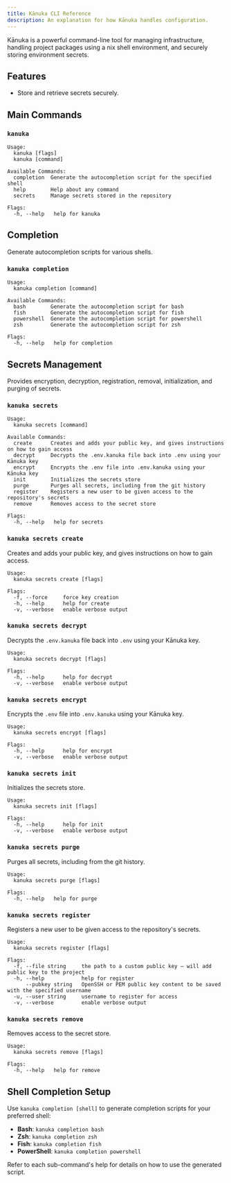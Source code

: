 ```yaml
---
title: Kānuka CLI Reference
description: An explanation for how Kānuka handles configuration.
---
```


Kānuka is a powerful command-line tool for managing infrastructure, handling project packages using a nix shell environment, and securely storing environment secrets.

## Features

- Store and retrieve secrets securely.

## Main Commands

### `kanuka`

```
Usage:
  kanuka [flags]
  kanuka [command]

Available Commands:
  completion  Generate the autocompletion script for the specified shell
  help        Help about any command
  secrets     Manage secrets stored in the repository

Flags:
  -h, --help   help for kanuka
```

## Completion

Generate autocompletion scripts for various shells.

### `kanuka completion`

```
Usage:
  kanuka completion [command]

Available Commands:
  bash        Generate the autocompletion script for bash
  fish        Generate the autocompletion script for fish
  powershell  Generate the autocompletion script for powershell
  zsh         Generate the autocompletion script for zsh

Flags:
  -h, --help   help for completion
```

## Secrets Management

Provides encryption, decryption, registration, removal, initialization, and purging of secrets.

### `kanuka secrets`

```
Usage:
  kanuka secrets [command]

Available Commands:
  create      Creates and adds your public key, and gives instructions on how to gain access
  decrypt     Decrypts the .env.kanuka file back into .env using your Kānuka key
  encrypt     Encrypts the .env file into .env.kanuka using your Kānuka key
  init        Initializes the secrets store
  purge       Purges all secrets, including from the git history
  register    Registers a new user to be given access to the repository's secrets
  remove      Removes access to the secret store

Flags:
  -h, --help   help for secrets
```

### `kanuka secrets create`

Creates and adds your public key, and gives instructions on how to gain access.

```
Usage:
  kanuka secrets create [flags]

Flags:
  -f, --force     force key creation
  -h, --help      help for create
  -v, --verbose   enable verbose output
```

### `kanuka secrets decrypt`

Decrypts the `.env.kanuka` file back into `.env` using your Kānuka key.

```
Usage:
  kanuka secrets decrypt [flags]

Flags:
  -h, --help      help for decrypt
  -v, --verbose   enable verbose output
```

### `kanuka secrets encrypt`

Encrypts the `.env` file into `.env.kanuka` using your Kānuka key.

```
Usage:
  kanuka secrets encrypt [flags]

Flags:
  -h, --help      help for encrypt
  -v, --verbose   enable verbose output
```

### `kanuka secrets init`

Initializes the secrets store.

```
Usage:
  kanuka secrets init [flags]

Flags:
  -h, --help      help for init
  -v, --verbose   enable verbose output
```

### `kanuka secrets purge`

Purges all secrets, including from the git history.

```
Usage:
  kanuka secrets purge [flags]

Flags:
  -h, --help   help for purge
```

### `kanuka secrets register`

Registers a new user to be given access to the repository's secrets.

```
Usage:
  kanuka secrets register [flags]

Flags:
  -f, --file string     the path to a custom public key — will add public key to the project
  -h, --help            help for register
      --pubkey string   OpenSSH or PEM public key content to be saved with the specified username
  -u, --user string     username to register for access
  -v, --verbose         enable verbose output
```

### `kanuka secrets remove`

Removes access to the secret store.

```
Usage:
  kanuka secrets remove [flags]

Flags:
  -h, --help   help for remove
```

## Shell Completion Setup

Use `kanuka completion [shell]` to generate completion scripts for your preferred shell:

- **Bash**: `kanuka completion bash`
- **Zsh**: `kanuka completion zsh`
- **Fish**: `kanuka completion fish`
- **PowerShell**: `kanuka completion powershell`

Refer to each sub-command's help for details on how to use the generated script.
